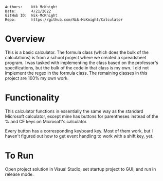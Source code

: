 ```
Authors:    Nik McKnight
Date:       4/21/2022
GitHub ID:  Nik-McKnight
Repo:       https://github.com/Nik-McKnight/Calculator
```

# Overview

This is a basic calculator. The formula class (which does the bulk of the calculations)
is from a school project where we created a spreadsheet program. I was tasked with
implementing the class based on the professor's specifications, but the bulk of the code
in that class is my own. I did not implement the regex in the formula class. The remaining
classes in this project are 100% my own work.

# Functionality

This calculator functions in essentially the same way as the standard Microsoft calculator,
except mine has buttons for parentheses instead of the % and CE keys on Microsoft's 
calculator.

Every button has a corresponding keyboard key. Most of them work, but I haven't figured out
how to get event handling to work with a shift key, yet.

# To Run

Open project solution in Visual Studio, set startup project to GUI, and run in release mode.
